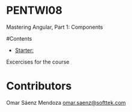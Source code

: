 # PENTWI08
Mastering Angular, Part 1: Components

#Contents
* [Starter:](https://github.com/training4developers/mastering-angular-starter)



Excercises for the course
# Contributors
Omar Sáenz Mendoza
omar.saenz@softtek.com

